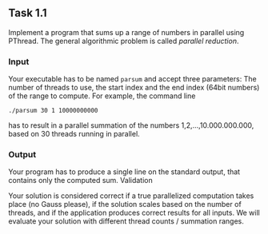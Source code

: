 ## Task 1.1

Implement a program that sums up a range of numbers in parallel using PThread. The general algorithmic problem is called *parallel reduction*.


### Input

Your executable has to be named `parsum` and accept three parameters: The number of threads to use, the start index and the end index (64bit numbers) of the range to compute. For example, the command line

    ./parsum 30 1 10000000000

has to result in a parallel summation of the numbers 1,2,...,10.000.000.000, based on 30 threads running in parallel. 


### Output

Your program has to produce a single line on the standard output, that contains only the computed sum.
Validation

Your solution is considered correct if a true parallelized computation takes place (no Gauss please), if the solution scales based on the number of threads, and if the application produces correct results for all inputs. We will evaluate your solution with different thread counts / summation ranges. 
